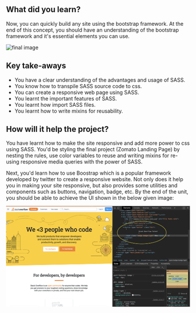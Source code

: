## What did you learn?

Now, you can quickly build any site using the bootstrap framework.
At the end of this concept, you should have an understanding of the bootstrap framework and it's essential elements you can use.

![final image](nesting/nesting.png)

## Key take-aways

- You have a clear understanding of the advantages and usage of SASS.
- You know how to transpile SASS source code to css.
- You can create a responsive web page using SASS.
- You learnt the important features of SASS.
- You learnt how import SASS files.
- You learnt how to write mixins for reusability.

## How will it help the project?

You have learnt how to make the site responsive and add more power to css using SASS. You'd be styling the final project (Zomato Landing Page) by nesting the rules, use color variables to reuse and writing mixins for re-using responsive media queries with the power of SASS.

Next, you'd learn how to use Boostrap which is a popular framework developed by twitter to create a responsive website. Not only does it help you in making your site responsive, but also provides some utilities and components such as buttons, navigation, badge, etc. By the end of the unit, you should be able to achieve the UI shown in the below given image:

![Bootstrap component](../3_Bootstrap/component/component.png)
